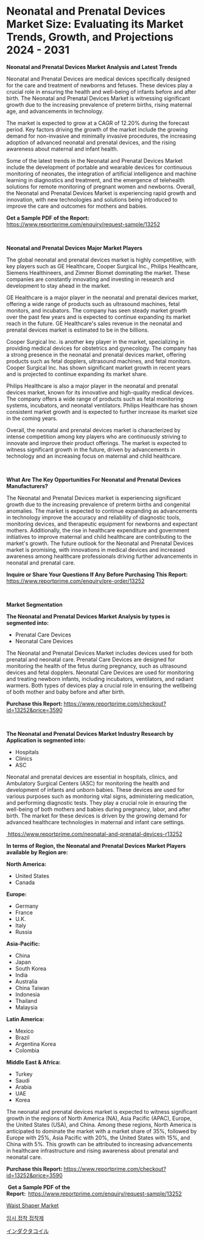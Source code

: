 <p><h1>Neonatal and Prenatal Devices Market Size: Evaluating its Market Trends, Growth, and Projections 2024 - 2031</h1></p><p><strong>Neonatal and Prenatal Devices Market Analysis and Latest Trends</strong></p>
<p><p>Neonatal and Prenatal Devices are medical devices specifically designed for the care and treatment of newborns and fetuses. These devices play a crucial role in ensuring the health and well-being of infants before and after birth. The Neonatal and Prenatal Devices Market is witnessing significant growth due to the increasing prevalence of preterm births, rising maternal age, and advancements in technology.</p><p>The market is expected to grow at a CAGR of 12.20% during the forecast period. Key factors driving the growth of the market include the growing demand for non-invasive and minimally invasive procedures, the increasing adoption of advanced neonatal and prenatal devices, and the rising awareness about maternal and infant health.</p><p>Some of the latest trends in the Neonatal and Prenatal Devices Market include the development of portable and wearable devices for continuous monitoring of neonates, the integration of artificial intelligence and machine learning in diagnostics and treatment, and the emergence of telehealth solutions for remote monitoring of pregnant women and newborns. Overall, the Neonatal and Prenatal Devices Market is experiencing rapid growth and innovation, with new technologies and solutions being introduced to improve the care and outcomes for mothers and babies.</p></p>
<p><strong>Get a Sample PDF of the Report:&nbsp;</strong> <a href="https://www.reportprime.com/enquiry/request-sample/13252">https://www.reportprime.com/enquiry/request-sample/13252</a></p>
<p>&nbsp;</p>
<p><strong>Neonatal and Prenatal Devices Major Market Players</strong></p>
<p><p>The global neonatal and prenatal devices market is highly competitive, with key players such as GE Healthcare, Cooper Surgical Inc., Philips Healthcare, Siemens Healthineers, and Zimmer Biomet dominating the market. These companies are constantly innovating and investing in research and development to stay ahead in the market.</p><p>GE Healthcare is a major player in the neonatal and prenatal devices market, offering a wide range of products such as ultrasound machines, fetal monitors, and incubators. The company has seen steady market growth over the past few years and is expected to continue expanding its market reach in the future. GE Healthcare's sales revenue in the neonatal and prenatal devices market is estimated to be in the billions.</p><p>Cooper Surgical Inc. is another key player in the market, specializing in providing medical devices for obstetrics and gynecology. The company has a strong presence in the neonatal and prenatal devices market, offering products such as fetal dopplers, ultrasound machines, and fetal monitors. Cooper Surgical Inc. has shown significant market growth in recent years and is projected to continue expanding its market share.</p><p>Philips Healthcare is also a major player in the neonatal and prenatal devices market, known for its innovative and high-quality medical devices. The company offers a wide range of products such as fetal monitoring systems, incubators, and neonatal ventilators. Philips Healthcare has shown consistent market growth and is expected to further increase its market size in the coming years.</p><p>Overall, the neonatal and prenatal devices market is characterized by intense competition among key players who are continuously striving to innovate and improve their product offerings. The market is expected to witness significant growth in the future, driven by advancements in technology and an increasing focus on maternal and child healthcare.</p></p>
<p>&nbsp;</p>
<p><strong>What Are The Key Opportunities For Neonatal and Prenatal Devices Manufacturers?</strong></p>
<p><p>The Neonatal and Prenatal Devices market is experiencing significant growth due to the increasing prevalence of preterm births and congenital anomalies. The market is expected to continue expanding as advancements in technology improve the accuracy and reliability of diagnostic tools, monitoring devices, and therapeutic equipment for newborns and expectant mothers. Additionally, the rise in healthcare expenditure and government initiatives to improve maternal and child healthcare are contributing to the market's growth. The future outlook for the Neonatal and Prenatal Devices market is promising, with innovations in medical devices and increased awareness among healthcare professionals driving further advancements in neonatal and prenatal care.</p></p>
<p><strong>Inquire or Share Your Questions If Any Before Purchasing This Report:</strong> <a href="https://www.reportprime.com/enquiry/pre-order/13252">https://www.reportprime.com/enquiry/pre-order/13252</a></p>
<p>&nbsp;</p>
<p><strong>Market Segmentation</strong></p>
<p><strong>The Neonatal and Prenatal Devices Market Analysis by types is segmented into:</strong></p>
<p><ul><li>Prenatal Care Devices</li><li>Neonatal Care Devices</li></ul></p>
<p><p>The Neonatal and Prenatal Devices Market includes devices used for both prenatal and neonatal care. Prenatal Care Devices are designed for monitoring the health of the fetus during pregnancy, such as ultrasound devices and fetal dopplers. Neonatal Care Devices are used for monitoring and treating newborn infants, including incubators, ventilators, and radiant warmers. Both types of devices play a crucial role in ensuring the wellbeing of both mother and baby before and after birth.</p></p>
<p><strong>Purchase this Report:&nbsp;</strong><a href="https://www.reportprime.com/checkout?id=13252&price=3590">https://www.reportprime.com/checkout?id=13252&price=3590</a></p>
<p>&nbsp;</p>
<p><strong>The Neonatal and Prenatal Devices Market Industry Research by Application is segmented into:</strong></p>
<p><ul><li>Hospitals</li><li>Clinics</li><li>ASC</li></ul></p>
<p><p>Neonatal and prenatal devices are essential in hospitals, clinics, and Ambulatory Surgical Centers (ASC) for monitoring the health and development of infants and unborn babies. These devices are used for various purposes such as monitoring vital signs, administering medication, and performing diagnostic tests. They play a crucial role in ensuring the well-being of both mothers and babies during pregnancy, labor, and after birth. The market for these devices is driven by the growing demand for advanced healthcare technologies in maternal and infant care settings.</p></p>
<p><a href="https://www.reportprime.com/neonatal-and-prenatal-devices-r13252">&nbsp;https://www.reportprime.com/neonatal-and-prenatal-devices-r13252</a></p>
<p><strong>In terms of Region, the Neonatal and Prenatal Devices Market Players available by Region are:</strong></p>
<p>
    <p> <strong> North America: </strong>
        <ul>
            <li>United States</li>
            <li>Canada</li>
        </ul>
        </p> 
    <p> <strong> Europe: </strong>
        <ul>
            <li>Germany</li>
            <li>France</li>
            <li>U.K.</li>
            <li>Italy</li>
            <li>Russia</li>
        </ul>
        </p> 
    <p> <strong> Asia-Pacific: </strong>
        <ul>
            <li>China</li>
            <li>Japan</li>
            <li>South Korea</li>
            <li>India</li>
            <li>Australia</li>
            <li>China Taiwan</li>
            <li>Indonesia</li>
            <li>Thailand</li>
            <li>Malaysia</li>
        </ul>
        </p> 
    <p> <strong> Latin America: </strong>
        <ul>
            <li>Mexico</li>
            <li>Brazil</li>
            <li>Argentina Korea</li>
            <li>Colombia</li>
        </ul>
        </p> 
    <p> <strong> Middle East & Africa: </strong>
        <ul>
            <li>Turkey</li>
            <li>Saudi</li>
            <li>Arabia</li>
            <li>UAE</li>
            <li>Korea</li>
        </ul>
    </p>
    </p>
<p><p>The neonatal and prenatal devices market is expected to witness significant growth in the regions of North America (NA), Asia Pacific (APAC), Europe, the United States (USA), and China. Among these regions, North America is anticipated to dominate the market with a market share of 35%, followed by Europe with 25%, Asia Pacific with 20%, the United States with 15%, and China with 5%. This growth can be attributed to increasing advancements in healthcare infrastructure and rising awareness about prenatal and neonatal care.</p></p>
<p><strong>Purchase this Report: </strong><a href="https://www.reportprime.com/checkout?id=13252&price=3590">https://www.reportprime.com/checkout?id=13252&price=3590</a></p>
<p>&nbsp;<strong>Get a Sample PDF of the Report:&nbsp;&nbsp;</strong><a href="https://www.reportprime.com/enquiry/request-sample/13252">https://www.reportprime.com/enquiry/request-sample/13252</a></p>
<p><strong></strong></p>
<p><p><a href="https://mire-aunt-385.notion.site/Waist-Shaper-Market-Share-Evolution-and-Market-Growth-Trends-2024-2031-03a12cd2beae426e9fe5d9593285388c">Waist Shaper Market</a></p><p><a href="https://github.com/fernandotryO5lson96765/Market-Research-Report-List-1/blob/main/966811329736.md">임시 접착 접착제</a></p><p><a href="https://github.com/EmoryYundt1935/Market-Research-Report-List-1/blob/main/223688329233.md">インダクタコイル</a></p></p>